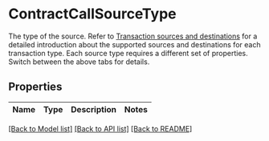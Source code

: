 # ContractCallSourceType

The type of the source. Refer to [Transaction sources and destinations](/v2/guides/transactions/sources-and-destinations) for a detailed introduction about the supported sources and destinations for each transaction type.  Each source type requires a different set of properties. Switch between the above tabs for details. 

## Properties

Name | Type | Description | Notes
------------ | ------------- | ------------- | -------------

[[Back to Model list]](../README.md#documentation-for-models) [[Back to API list]](../README.md#documentation-for-api-endpoints) [[Back to README]](../README.md)


